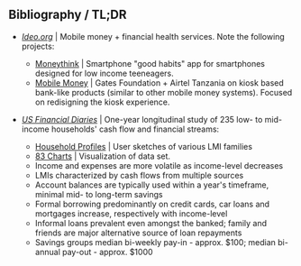 
## Bibliography / TL;DR
* [*Ideo.org*](https://www.ideo.org/programs/financial_health) | Mobile money + financial health services. Note the following projects:
  * [Moneythink](https://www.ideo.org/project/moneythink-mobile) | Smartphone "good habits" app for smartphones designed for low income teeneagers.
  * [Mobile Money](https://www.ideo.org/project/gates-foundation) | Gates Foundation + Airtel Tanzania on kiosk based bank-like products (similar to other mobile money systems). Focused on redisigning the kiosk experience.

* [*US Financial Diaries*](http://www.usfinancialdiaries.org) | One-year longitudinal study of 235 low- to mid-income households' cash flow and financial streams:
  * [Household Profiles](http://www.usfinancialdiaries.org/households) | User sketches of various LMI families
  * [83 Charts](http://www.usfinancialdiaries.org/83-charts) | Visualization of data set.
   * Income and expenses are more volatile as income-level decreases
   * LMIs characterized by cash flows from multiple sources
   * Account balances are typically used within a year's timeframe, minimal mid- to long-term savings
   * Formal borrowing predominantly on credit cards, car loans and mortgages increase, respectively with income-level
   * Informal loans prevalent even amongst the banked; family and friends are major alternative source of loan repayments
   * Savings groups median bi-weekly pay-in - approx. $100; median bi-annual pay-out - approx. $1000

